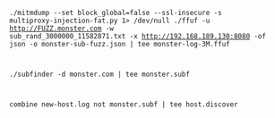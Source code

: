 <code>./mitmdump --set block_global=false --ssl-insecure -s multiproxy-injection-fat.py 1> /dev/null
./ffuf -u http://FUZZ.monster.com -w sub_rand_3000000_11582871.txt -x http://192.168.189.130:8080 -of json -o monster-sub-fuzz.json | tee monster-log-3M.ffuf

./subfinder -d monster.com | tee monster.subf

combine new-host.log not monster.subf | tee host.discover
</code>
